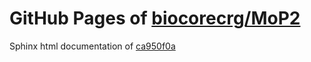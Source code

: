 GitHub Pages of [biocorecrg/MoP2](https://github.com/biocorecrg/MoP2.git)
===
Sphinx html documentation of [ca950f0a](https://github.com/biocorecrg/MoP2/tree/ca950f0ad4ba6775e99962dada496db33a8009c0)
